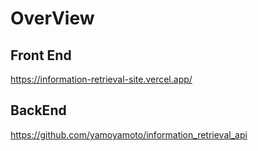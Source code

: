 # OverView



## Front End

<https://information-retrieval-site.vercel.app/>

## BackEnd

<https://github.com/yamoyamoto/information_retrieval_api>
